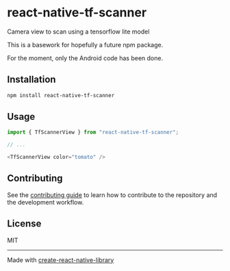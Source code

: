 # react-native-tf-scanner
Camera view to scan using a tensorflow lite model

This is a basework for hopefully a future npm package.

For the moment, only the Android code has been done.
## Installation

```sh
npm install react-native-tf-scanner
```

## Usage

```js
import { TfScannerView } from "react-native-tf-scanner";

// ...

<TfScannerView color="tomato" />
```

## Contributing

See the [contributing guide](CONTRIBUTING.md) to learn how to contribute to the repository and the development workflow.

## License

MIT

---

Made with [create-react-native-library](https://github.com/callstack/react-native-builder-bob)
